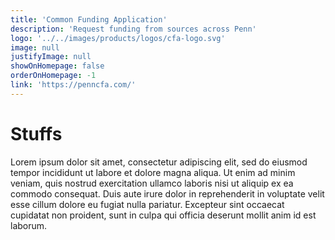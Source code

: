 ```yaml
---
title: 'Common Funding Application'
description: 'Request funding from sources across Penn'
logo: '../../images/products/logos/cfa-logo.svg'
image: null
justifyImage: null
showOnHomepage: false
orderOnHomepage: -1
link: 'https://penncfa.com/'
---
```


# Stuffs

Lorem ipsum dolor sit amet, consectetur adipiscing elit, sed do eiusmod tempor incididunt ut labore et dolore magna aliqua. Ut enim ad minim veniam, quis nostrud exercitation ullamco laboris nisi ut aliquip ex ea commodo consequat. Duis aute irure dolor in reprehenderit in voluptate velit esse cillum dolore eu fugiat nulla pariatur. Excepteur sint occaecat cupidatat non proident, sunt in culpa qui officia deserunt mollit anim id est laborum.
